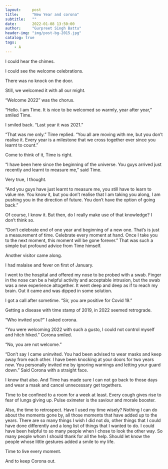 ```yaml
---
layout:     post
title:      "New Year and corona"
subtitle:   ""
date:       2022-01-08 13:50:00
author:     "Gurpreet Singh Battu"
header-img: "img/post-bg-2015.jpg"
catalog: true
tags:
    - A
---
```


I could hear the chimes.

I could see the welcome celebrations.

There was no knock on the door.

Still, we welcomed it with all our might.

“Welcome 2022” was the chorus.

“Hello. I am Time. It is nice to be welcomed so warmly, year after year,” smiled Time.

I smiled back. “Last year it was 2021.”

“That was me only.” Time replied. “You all are moving with me, but you don’t realise it. Every year is a milestone that we cross together ever since you learnt to count.”

Come to think of it, Time is right.

“I have been here since the beginning of the universe. You guys arrived just recently and learnt to measure me,” said Time.

Very true, I thought.

“And you guys have just learnt to measure me, you still have to learn to value me. You know it, but you don’t realise that I am taking you along, I am pushing you in the direction of future. You don’t have the option of going back.”

Of course, I know it. But then, do I really make use of that knowledge? I don’t think so.

“Don’t celebrate end of one year and beginning of a new one. That’s is just a measurement of time. Celebrate every moment at hand. Once I take you to the next moment, this moment will be gone forever.” That was such a simple but profound advice from Time himself.

Another visitor came along.

I had malaise and fever on first of January.

I went to the hospital and offered my nose to be probed with a swab. Finger in the nose can be a helpful activity and acceptable intrusion, but the swab was a new experience altogether. It went deep and deep as if to reach my brain. Out it came and was dipped in some solution.

I got a call after sometime. “Sir, you are positive for Covid 19.”

Getting a disease with time stamp of 2019, in 2022 seemed retrograde.

“Who invited you?” I asked corona.

“You were welcoming 2022 with such a gusto, I could not control myself and hitch hiked.” Corona smiled.

“No, you are not welcome.”

“Don’t say I came uninvited. You had been advised to wear masks and keep away from each other. I have been knocking at your doors for two years now. You personally invited me by ignoring warnings and letting your guard down.” Said Corona with a straight face.

I know that also. And Time has made sure I can not go back to those days and wear a mask and cancel unnecessary get togethers.

Time to be confined to a room for a week at least. Every cough gives rise to fear of lungs giving up. Pulse oximeter is the saviour and morale booster.

Also, the time to retrospect. Have I used my time wisely? Nothing I can do about the moments gone by, all those moments that have added up to the years. There are so many things I wish I did not do, other things that I could have done differently and a long list of things that I wanted to do. I could have been helpful to so many people when I chose to look the other way. So many people whom I should thank for all the help. Should let know the people whose little gestures added a smile to my life.

Time to live every moment.

And to keep Corona out.

